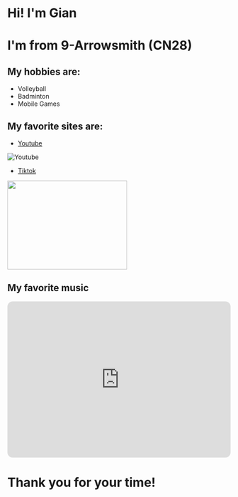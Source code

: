 # Hi! I'm Gian
# I'm from 9-Arrowsmith (CN28)

## My hobbies are:
- Volleyball
- Badminton
- Mobile Games

## My favorite sites are:
- [Youtube](https://youtube.com)

![Youtube](https://encrypted-tbn0.gstatic.com/images?q=tbn:ANd9GcT_4N37TIgWC_QLpspNwGddZH8DhzljeYMFnA&s)
- [Tiktok](https://tiktok.com)

<img src="https://p16-tiktokcdn-com.akamaized.net/obj/tiktok-obj/a6d99e932d10679131cb7c5684eb654c.png" width="270" height="200">

## My favorite music

<iframe style="border-radius:12px" src="https://open.spotify.com/embed/album/392p3shh2jkxUxY2VHvlH8?utm_source=generator" width="100%" height="352" frameBorder="0" allowfullscreen="" allow="autoplay; clipboard-write; encrypted-media; fullscreen; picture-in-picture" loading="lazy"></iframe>

# Thank you for your time!
